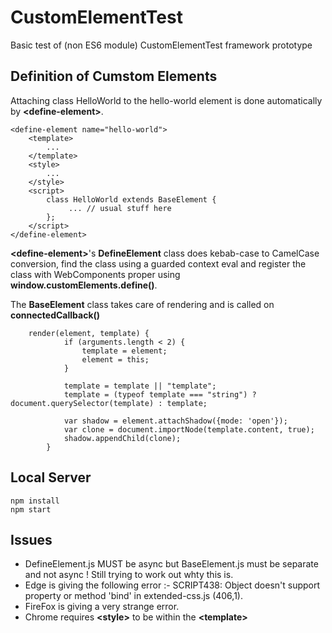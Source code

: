 # CustomElementTest
Basic test of (non ES6 module) CustomElementTest framework prototype

## Definition of Cumstom Elements
Attaching class HelloWorld to the hello-world element is done automatically by **&lt;define-element&gt;**. 

```
<define-element name="hello-world">
    <template>
        ...
    </template>
    <style>
        ...
    </style>
    <script>
        class HelloWorld extends BaseElement {
             ... // usual stuff here
        };
    </script>
</define-element>
```
**&lt;define-element&gt;**'s **DefineElement** class does kebab-case to CamelCase conversion, find the class using a guarded context eval and register the class with WebComponents proper using **window.customElements.define()**.

The **BaseElement** class takes care of rendering and is called on **connectedCallback()**
```
    render(element, template) {
            if (arguments.length < 2) {
                template = element;
                element = this;
            }

            template = template || "template";
            template = (typeof template === "string") ? document.querySelector(template) : template;

            var shadow = element.attachShadow({mode: 'open'});
            var clone = document.importNode(template.content, true);
            shadow.appendChild(clone);
        }
```

## Local Server
```
npm install
npm start
```

## Issues

 - DefineElement.js MUST be async but BaseElement.js must be separate and not async ! Still trying to work out whty this is.
 - Edge is giving the following error :- SCRIPT438: Object doesn't support property or method 'bind' in extended-css.js (406,1).
 - FireFox is giving a very strange error.
 - Chrome requires **&lt;style&gt;** to be within the **&lt;template&gt;**
 
